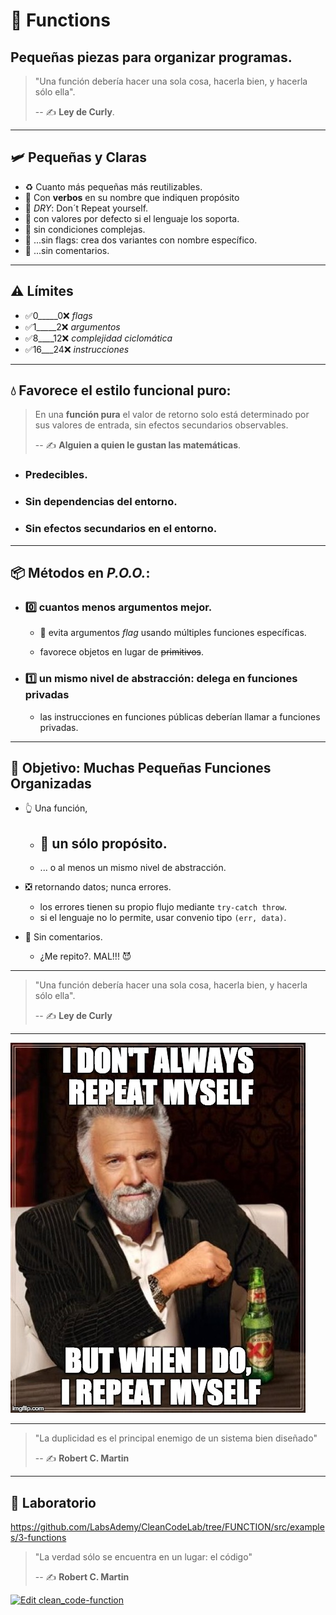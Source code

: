 # 🧩 Functions

## Pequeñas piezas para organizar programas.

> "Una función debería hacer una sola cosa, hacerla bien, y hacerla sólo ella".
>
> -- ✍️ **Ley de Curly**.

---

## 🛩️ Pequeñas y Claras

- ♻️ Cuanto más pequeñas más reutilizables.
- 💪 Con **verbos** en su nombre que indiquen propósito
- 🐫 _DRY_: Don´t Repeat yourself.
- 🥚 con valores por defecto si el lenguaje los soporta.
- 🧐 sin condiciones complejas.
- 🚩 ...sin flags: crea dos variantes con nombre específico.
- 💬 ...sin comentarios.

---

## ⚠️ Límites

- ✅0_____0❌ _flags_
- ✅1_____2❌ _argumentos_
- ✅8____12❌ _complejidad ciclomática_
- ✅16___24❌ _instrucciones_

---

## 💧 Favorece el estilo funcional puro:

> En una **función pura** el valor de retorno solo está determinado por sus valores de entrada, sin efectos secundarios observables.
>
> -- ✍️ **Alguien a quien le gustan las matemáticas**.

- ### Predecibles.

- ### Sin dependencias del entorno.

- ### Sin efectos secundarios en el entorno.

---

## 📦 Métodos en _P.O.O._:

- ### 0️⃣ cuantos menos argumentos mejor.

    - 🎏 evita argumentos _flag_ usando múltiples funciones específicas.

    - favorece objetos en lugar de ~~primitivos~~.

- ### 1️⃣ un mismo nivel de abstracción: delega en funciones privadas

    - las instrucciones en funciones públicas deberían llamar a funciones privadas.

---

## 🎯 Objetivo: Muchas Pequeñas Funciones Organizadas

- 👆 Una función,

    - ## 🦄 un sólo propósito.

    - ... o al menos un mismo nivel de abstracción.

- ❎ retornando datos; nunca errores.

    - los errores tienen su propio flujo mediante `try-catch throw`.
    - si el lenguaje no lo permite, usar convenio tipo `(err, data)`.

- 💬 Sin comentarios.
  - ¿Me repito?. MAL!!! 😈

---

> "Una función debería hacer una sola cosa, hacerla bien, y hacerla sólo ella".
>
> -- ✍️ **Ley de Curly**

---

![Don´t repeat Yourself](./assets/dry.jpg)

---

> "La duplicidad es el principal enemigo de un sistema bien diseñado"
>
> -- ✍️ **Robert C. Martin**

---

## 📝 Laboratorio

https://github.com/LabsAdemy/CleanCodeLab/tree/FUNCTION/src/examples/3-functions

> "La verdad sólo se encuentra en un lugar: el código"
>
> -- ✍️ **Robert C. Martin**

[![Edit clean_code-function](https://codesandbox.io/static/img/play-codesandbox.svg)](https://codesandbox.io/s/cleancode-functions-jp49h?fontsize=14&hidenavigation=1&module=%2Fsrc%2Ffunctions%2Fwords%2Findex.js&previewwindow=tests&theme=dark)